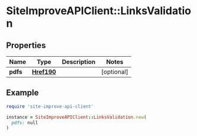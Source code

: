 # SiteImproveAPIClient::LinksValidation

## Properties

| Name | Type | Description | Notes |
| ---- | ---- | ----------- | ----- |
| **pdfs** | [**Href190**](Href190.md) |  | [optional] |

## Example

```ruby
require 'site-improve-api-client'

instance = SiteImproveAPIClient::LinksValidation.new(
  pdfs: null
)
```

